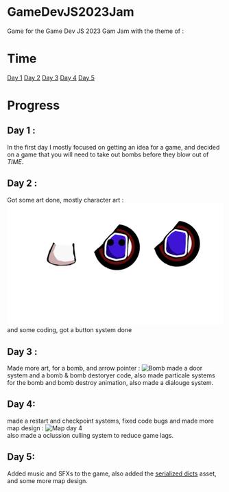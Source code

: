 # GameDevJS2023Jam

Game for the Game Dev JS 2023 Gam Jam with the theme of : 
# Time
<a href="https://github.com/DanPeled/GameDevJS2023Jam/blob/main/README.md#day-1-">Day 1</a>
<a href="https://github.com/DanPeled/GameDevJS2023Jam/blob/main/README.md#day-2-">Day 2</a>
<a href="https://github.com/DanPeled/GameDevJS2023Jam/blob/main/README.md#day-3-">Day 3</a>
<a href="https://github.com/DanPeled/GameDevJS2023Jam/blob/main/README.md#day-4-">Day 4</a>
<a href="https://github.com/DanPeled/GameDevJS2023Jam/blob/main/README.md#day-5">Day 5</a>

# Progress

## Day 1 : 
In the first day I mostly focused on getting an idea for a game, and decided on a game that you will need to take out bombs before they blow out of *TIME*.

## Day 2 :
Got some art done, mostly character art : ![Tinytime](https://raw.githubusercontent.com/DanPeled/GameDevJS2023Jam/main/Assets/Animation/Art/TinyTime.png)
and some coding, got a button system done

## Day 3 : 
Made more art, for a bomb, and arrow pointer : ![Bomb](https://raw.githubusercontent.com/DanPeled/GameDevJS2023Jam/main/Assets/Animation/Art/Bomb.png) made a door system and a bomb & bomb destoryer code, also made particale systems for the bomb and bomb destroy animation, also made a dialouge system.

## Day 4:
made a restart and checkpoint systems, fixed code bugs and made more map design : ![Map day 4](https://media.discordapp.net/attachments/1097134991772762184/1097135325383508079/image.png?width=557&height=463) </br>
also made a oclussion culling system to reduce game lags.

## Day 5:
Added music and SFXs to the game, also added the [serialized dicts](https://assetstore.unity.com/packages/tools/integration/serializabledictionary-90477) asset, and some more map design.
